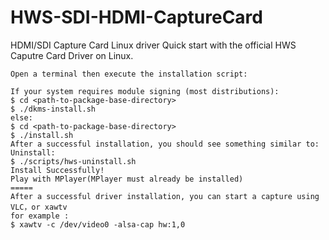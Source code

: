 # HWS-SDI-HDMI-CaptureCard
HDMI/SDI Capture Card Linux driver 
Quick start with the official  HWS  Caputre Card Driver on Linux.    
  
    Open a terminal then execute the installation script:  

    If your system requires module signing (most distributions):  
    $ cd <path-to-package-base-directory>  
    $ ./dkms-install.sh  
    else:  
    $ cd <path-to-package-base-directory>  
    $ ./install.sh  
    After a successful installation, you should see something similar to:  
    Uninstall:  
    $ ./scripts/hws-uninstall.sh  
    Install Successfully!  
    Play with MPlayer(MPlayer must already be installed)  
    =====  
    After a successful driver installation, you can start a capture using VLC，or xawtv    
    for example :  
    $ xawtv -c /dev/video0 -alsa-cap hw:1,0     
